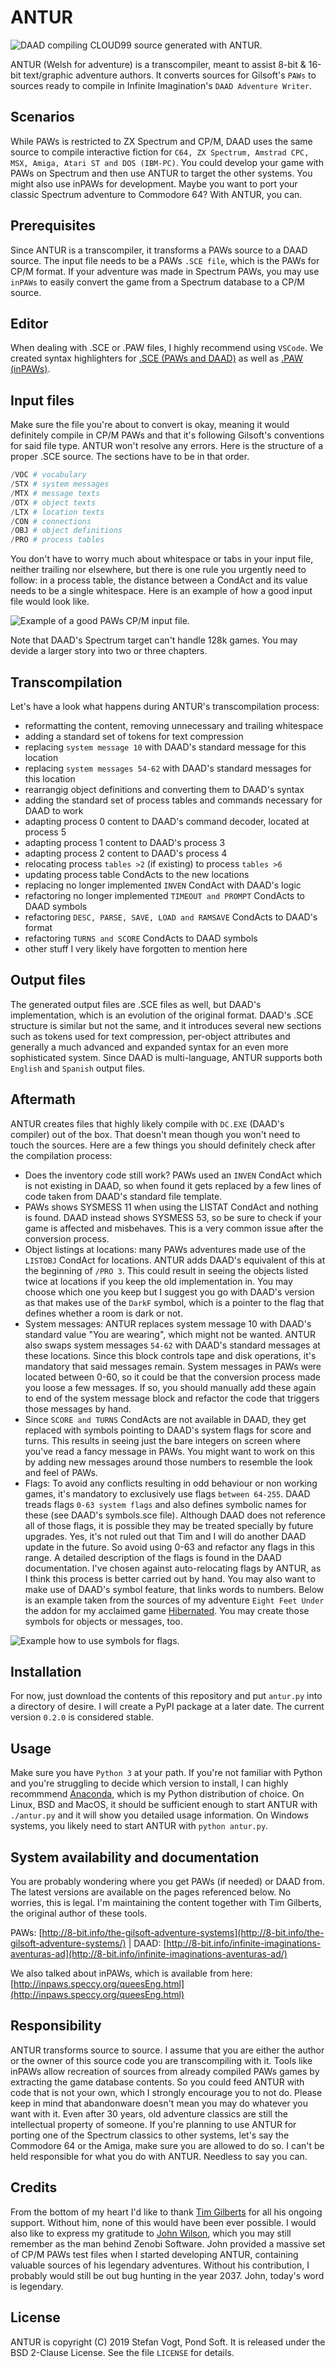 # ANTUR

![DAAD compiling CLOUD99 source generated with ANTUR.](http://f.cl.ly/items/2H2O2n1p2f1I2m2K1u3E/antur_cloud99.gif "DAAD compiling CLOUD99 source generated with ANTUR.")

ANTUR (Welsh for adventure) is a transcompiler, meant to assist 8-bit & 16-bit text/graphic adventure authors. It converts sources for Gilsoft's `PAWs` to sources ready to compile in Infinite Imagination's `DAAD Adventure Writer`.

## Scenarios

While PAWs is restricted to ZX Spectrum and CP/M, DAAD uses the same source to compile interactive fiction for `C64, ZX Spectrum, Amstrad CPC, MSX, Amiga, Atari ST and DOS (IBM-PC)`. You could develop your game with PAWs on Spectrum and then use ANTUR to target the other systems. You might also use inPAWs for development. Maybe you want to port your classic Spectrum adventure to Commodore 64? With ANTUR, you can.

## Prerequisites

Since ANTUR is a transcompiler, it transforms a PAWs source to a DAAD source. The input file needs to be a PAWs `.SCE file`, which is the PAWs for CP/M format. If your adventure was made in Spectrum PAWs, you may use `inPAWs` to easily convert the game from a Spectrum database to a CP/M source.

## Editor

When dealing with .SCE or .PAW files, I highly recommend using `VSCode`. We created syntax highlighters for [.SCE (PAWs and DAAD)](https://marketplace.visualstudio.com/items?itemName=ainslec.daad-paws-sce) as well as [.PAW (inPAWs)](https://marketplace.visualstudio.com/items?itemName=ainslec.inpaws).

## Input files

Make sure the file you're about to convert is okay, meaning it would definitely compile in CP/M PAWs and that it's following Gilsoft's conventions for said file type. ANTUR won't resolve any errors. Here is the structure of a proper .SCE source. The sections have to be in that order.

```python
/VOC # vocabulary
/STX # system messages
/MTX # message texts
/OTX # object texts
/LTX # location texts
/CON # connections
/OBJ # object definitions
/PRO # process tables
```

You don't have to worry much about whitespace or tabs in your input file, neither trailing nor elsewhere, but there is one rule you urgently need to follow: in a process table, the distance between a CondAct and its value needs to be a single whitespace. Here is an example of how a good input file would look like.

![Example of a good PAWs CP/M input file.](http://f.cl.ly/items/1j3B450i403A3h461I2S/antur_coding_style.png "Example of a good PAWs CP/M input file.")

Note that DAAD's Spectrum target can't handle 128k games. You may devide a larger story into two or three chapters.

## Transcompilation

Let's have a look what happens during ANTUR's transcompilation process:

* reformatting the content, removing unnecessary and trailing whitespace
* adding a standard set of tokens for text compression
* replacing `system message 10` with DAAD's standard message for this location
* replacing `system messages 54-62` with DAAD's standard messages for this location
* rearrangig object definitions and converting them to DAAD's syntax
* adding the standard set of process tables and commands necessary for DAAD to work
* adapting process 0 content to DAAD's command decoder, located at process 5
* adapting process 1 content to DAAD's process 3
* adapting process 2 content to DAAD's process 4
* relocating process `tables >2` (if existing) to process `tables >6`
* updating process table CondActs to the new locations
* replacing no longer implemented `INVEN` CondAct with DAAD's logic
* refactoring no longer implemented `TIMEOUT and PROMPT` CondActs to DAAD symbols
* refactoring `DESC, PARSE, SAVE, LOAD and RAMSAVE` CondActs to DAAD's format
* refactoring `TURNS and SCORE` CondActs to DAAD symbols
* other stuff I very likely have forgotten to mention here

## Output files

The generated output files are .SCE files as well, but DAAD's implementation, which is an evolution of the original format. DAAD's .SCE structure is similar but not the same, and it introduces several new sections such as tokens used for text compression, per-object attributes and generally a much advanced and expanded syntax for an even more sophisticated system. Since DAAD is multi-language, ANTUR supports both `English` and `Spanish` output files.

## Aftermath

ANTUR creates files that highly likely compile with `DC.EXE` (DAAD's compiler) out of the box. That doesn't mean though you won't need to touch the sources. Here are a few things you should definitely check after the compilation process:

* Does the inventory code still work? PAWs used an `INVEN` CondAct which is not existing in DAAD, so when found it gets replaced by a few lines of code taken from DAAD's standard file template.
* PAWs shows SYSMESS 11 when using the LISTAT CondAct and nothing is found. DAAD instead shows SYSMESS 53, so be sure to check if your game is affected and misbehaves. This is a very common issue after the conversion process.
* Object listings at locations: many PAWs adventures made use of the `LISTOBJ` CondAct for locations. ANTUR adds DAAD's equivalent of this at the beginning of `/PRO 3`. This could result in seeing the objects listed twice at locations if you keep the old implementation in. You may choose which one you keep but I suggest you go with DAAD's version as that makes use of the `DarkF` symbol, which is a pointer to the flag that defines whether a room is dark or not.
* System messages: ANTUR replaces system message 10 with DAAD's standard value "You are wearing", which might not be wanted. ANTUR also swaps system messages `54-62` with DAAD's standard messages at these locations. Since this block controls tape and disk operations, it's mandatory that said messages remain. System messages in PAWs were located between 0-60, so it could be that the conversion process made you loose a few messages. If so, you should manually add these again to end of the system message block and refactor the code that triggers those messages by hand.
* Since `SCORE and TURNS` CondActs are not available in DAAD, they get replaced with symbols pointing to DAAD's system flags for score and turns. This results in seeing just the bare integers on screen where you've read a fancy message in PAWs. You might want to work on this by adding new messages around those numbers to resemble the look and feel of PAWs.
* Flags: To avoid any conflicts resulting in odd behaviour or non working games, it's mandatory to exclusively use flags `between 64-255`. DAAD treads flags `0-63 system flags` and also defines symbolic names for these (see DAAD's symbols.sce file). Although DAAD does not reference all of those flags, it is possible they may be treated specially by future upgrades. Yes, it's not ruled out that Tim and I will do another DAAD update in the future. So avoid using 0-63 and refactor any flags in this range. A detailed description of the flags is found in the DAAD documentation. I've chosen against auto-relocating flags by ANTUR, as I think this process is better carried out by hand. You may also want to make use of DAAD's symbol feature, that links words to numbers. Below is an example taken from the sources of my adventure `Eight Feet Under` the addon for my acclaimed game [Hibernated](https://8bitgames.itch.io/hibernated1). You may create those symbols for objects or messages, too.

![Example how to use symbols for flags.](http://f.cl.ly/items/3f0x2y0l1z1L3b001n0S/flags_refactoring.png "Example how to use symbols for flags.")

## Installation

For now, just download the contents of this repository and put `antur.py` into a directory of desire. I will create a PyPI package at a later date. The current version `0.2.0` is considered stable.

## Usage

Make sure you have `Python 3` at your path. If you're not familiar with Python and you're struggling to decide which version to install, I can highly recommmend [Anaconda](https://www.anaconda.com/distribution/), which is my Python distribution of choice. On Linux, BSD and MacOS, it should be sufficient enough to start ANTUR with `./antur.py` and it will show you detailed usage information. On Windows systems, you likely need to start ANTUR with `python antur.py`.

## System availability and documentation

You are probably wondering where you get PAWs (if needed) or DAAD from. The latest versions are available on the pages referenced below. No worries, this is legal. I'm maintaining the content together with Tim Gilberts, the original author of these tools.

PAWs: [http://8-bit.info/the-gilsoft-adventure-systems](http://8-bit.info/the-gilsoft-adventure-systems/) | DAAD: [http://8-bit.info/infinite-imaginations-aventuras-ad](http://8-bit.info/infinite-imaginations-aventuras-ad/)

We also talked about inPAWs, which is available from here: [http://inpaws.speccy.org/queesEng.html](http://inpaws.speccy.org/queesEng.html)

## Responsibility

ANTUR transforms source to source. I assume that you are either the author or the owner of this source code you are transcompiling with it. Tools like inPAWs allow recreation of sources from already compiled PAWs games by extracting the game database contents. So you could feed ANTUR with code that is not your own, which I strongly encourage you to not do. Please keep in mind that abandonware doesn't mean you may do whatever you want with it. Even after 30 years, old adventure classics are still the intellectual property of someone. If you're planning to use ANTUR for porting one of the Spectrum classics to other systems, let's say the Commodore 64 or the Amiga, make sure you are allowed to do so. I can't be held responsible for what you do with ANTUR. Needless to say you can.

## Credits

From the bottom of my heart I'd like to thank [Tim Gilberts](https://twitter.com/timbucus) for all his ongoing support. Without him, none of this would have been ever possible. I would also like to express my gratitude to [John Wilson](https://twitter.com/rochbalrog), which you may still remember as the man behind Zenobi Software. John provided a massive set of CP/M PAWs test files when I started developing ANTUR, containing valuable sources of his legendary adventures. Without his contribution, I probably would still be out bug hunting in the year 2037. John, today's word is legendary.

## License

ANTUR is copyright (C) 2019 Stefan Vogt, Pond Soft. It is released under the BSD 2-Clause License. See the file `LICENSE` for details.